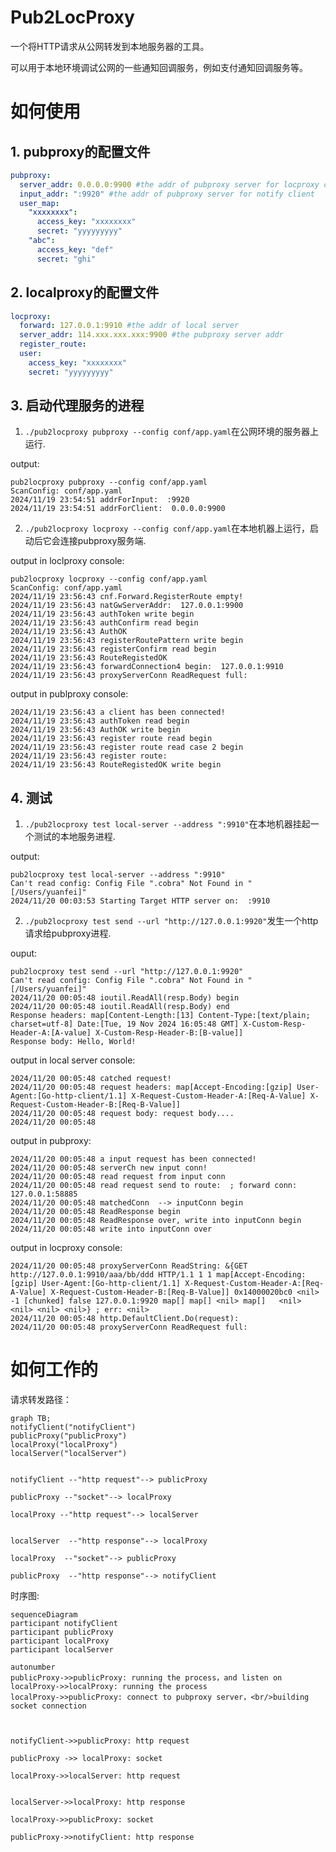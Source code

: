 # Pub2LocProxy
一个将HTTP请求从公网转发到本地服务器的工具。 
 
可以用于本地环境调试公网的一些通知回调服务，例如支付通知回调服务等。
# 如何使用
## 1. pubproxy的配置文件
```yaml
pubproxy:
  server_addr: 0.0.0.0:9900 #the addr of pubproxy server for locproxy client
  input_addr: ":9920" #the addr of pubproxy server for notify client
  user_map:
    "xxxxxxxx":
      access_key: "xxxxxxxx"
      secret: "yyyyyyyyy"
    "abc":
      access_key: "def"
      secret: "ghi"
```

## 2. localproxy的配置文件
```yaml
locproxy:
  forward: 127.0.0.1:9910 #the addr of local server
  server_addr: 114.xxx.xxx.xxx:9900 #the pubproxy server addr
  register_route: 
  user:
    access_key: "xxxxxxxx"
    secret: "yyyyyyyyy"

```

## 3. 启动代理服务的进程
1. `./pub2locproxy pubproxy --config conf/app.yaml`在公网环境的服务器上运行.

output:
```
pub2locproxy pubproxy --config conf/app.yaml
ScanConfig: conf/app.yaml
2024/11/19 23:54:51 addrForInput:  :9920
2024/11/19 23:54:51 addrForClient:  0.0.0.0:9900
```

2. `./pub2locproxy locproxy --config conf/app.yaml`在本地机器上运行，启动后它会连接pubproxy服务端.

output in loclproxy console:
```
pub2locproxy locproxy --config conf/app.yaml
ScanConfig: conf/app.yaml
2024/11/19 23:56:43 cnf.Forward.RegisterRoute empty!
2024/11/19 23:56:43 natGwServerAddr:  127.0.0.1:9900
2024/11/19 23:56:43 authToken write begin
2024/11/19 23:56:43 authConfirm read begin
2024/11/19 23:56:43 AuthOK
2024/11/19 23:56:43 registerRoutePattern write begin
2024/11/19 23:56:43 registerConfirm read begin
2024/11/19 23:56:43 RouteRegistedOK
2024/11/19 23:56:43 forwardConnection4 begin:  127.0.0.1:9910
2024/11/19 23:56:43 proxyServerConn ReadRequest full:
```
output in publproxy console:
```
2024/11/19 23:56:43 a client has been connected!
2024/11/19 23:56:43 authToken read begin
2024/11/19 23:56:43 AuthOK write begin
2024/11/19 23:56:43 register route read begin
2024/11/19 23:56:43 register route read case 2 begin
2024/11/19 23:56:43 register route: 
2024/11/19 23:56:43 RouteRegistedOK write begin
```

## 4. 测试
1. `./pub2locproxy test local-server --address ":9910"`在本地机器挂起一个测试的本地服务进程.

output:
```
pub2locproxy test local-server --address ":9910"
Can't read config: Config File ".cobra" Not Found in "[/Users/yuanfei]"
2024/11/20 00:03:53 Starting Target HTTP server on:  :9910
```

2. `./pub2locproxy test send --url "http://127.0.0.1:9920"`发生一个http 请求给pubproxy进程.

ouput:
```
pub2locproxy test send --url "http://127.0.0.1:9920"
Can't read config: Config File ".cobra" Not Found in "[/Users/yuanfei]"
2024/11/20 00:05:48 ioutil.ReadAll(resp.Body) begin
2024/11/20 00:05:48 ioutil.ReadAll(resp.Body) end
Response headers: map[Content-Length:[13] Content-Type:[text/plain; charset=utf-8] Date:[Tue, 19 Nov 2024 16:05:48 GMT] X-Custom-Resp-Header-A:[A-value] X-Custom-Resp-Header-B:[B-value]]
Response body: Hello, World!
```

output in local server console:
```
2024/11/20 00:05:48 catched request!
2024/11/20 00:05:48 request headers: map[Accept-Encoding:[gzip] User-Agent:[Go-http-client/1.1] X-Request-Custom-Header-A:[Req-A-Value] X-Request-Custom-Header-B:[Req-B-Value]]
2024/11/20 00:05:48 request body: request body....
2024/11/20 00:05:48
```

output in pubproxy:
```
2024/11/20 00:05:48 a input request has been connected!
2024/11/20 00:05:48 serverCh new input conn!
2024/11/20 00:05:48 read request from input conn
2024/11/20 00:05:48 read request send to route:  ; forward conn: 127.0.0.1:58885
2024/11/20 00:05:48 matchedConn  --> inputConn begin
2024/11/20 00:05:48 ReadResponse begin
2024/11/20 00:05:48 ReadResponse over, write into inputConn begin
2024/11/20 00:05:48 write into inputConn over
```

output in locproxy console:
```
2024/11/20 00:05:48 proxyServerConn ReadString: &{GET http://127.0.0.1:9910/aaa/bb/ddd HTTP/1.1 1 1 map[Accept-Encoding:[gzip] User-Agent:[Go-http-client/1.1] X-Request-Custom-Header-A:[Req-A-Value] X-Request-Custom-Header-B:[Req-B-Value]] 0x14000020bc0 <nil> -1 [chunked] false 127.0.0.1:9920 map[] map[] <nil> map[]   <nil> <nil> <nil> <nil>} ; err: <nil>
2024/11/20 00:05:48 http.DefaultClient.Do(request):
2024/11/20 00:05:48 proxyServerConn ReadRequest full:
```

# 如何工作的
请求转发路径：
```mermaid
graph TB;
notifyClient("notifyClient")
publicProxy("publicProxy")
localProxy("localProxy")
localServer("localServer")


notifyClient --"http request"--> publicProxy

publicProxy --"socket"--> localProxy

localProxy --"http request"--> localServer


localServer  --"http response"--> localProxy

localProxy  --"socket"--> publicProxy

publicProxy  --"http response"--> notifyClient
```

时序图:

```mermaid
sequenceDiagram
participant notifyClient
participant publicProxy
participant localProxy
participant localServer

autonumber
publicProxy->>publicProxy: running the process，and listen on
localProxy->>localProxy: running the process
localProxy->>publicProxy: connect to pubproxy server，<br/>building socket connection



notifyClient->>publicProxy: http request

publicProxy ->> localProxy: socket

localProxy->>localServer: http request


localServer->>localProxy: http response

localProxy->>publicProxy: socket

publicProxy->>notifyClient: http response
```